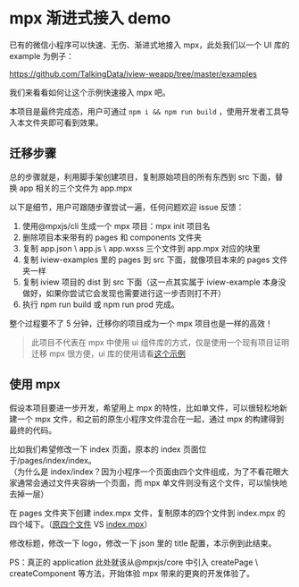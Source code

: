 # mpx 渐进式接入 demo

已有的微信小程序可以快速、无伤、渐进式地接入 mpx，此处我们以一个 UI 库的 example 为例子：

https://github.com/TalkingData/iview-weapp/tree/master/examples

我们来看看如何让这个示例快速接入 mpx 吧。

本项目是最终完成态，用户可通过 `npm i && npm run build` ，使用开发者工具导入本文件夹即可看到效果。

## 迁移步骤

总的步骤就是，利用脚手架创建项目，复制原始项目的所有东西到 src 下面，替换 app 相关的三个文件为 app.mpx

以下是细节，用户可跟随步骤尝试一遍，任何问题欢迎 issue 反馈：

1. 使用@mpxjs/cli 生成一个 mpx 项目：mpx init 项目名
2. 删除项目本来带有的 pages 和 components 文件夹
3. 复制 app.json \ app.js \ app.wxss 三个文件到 app.mpx 对应的块里
4. 复制 iview-examples 里的 pages 到 src 下面，就像项目本来的 pages 文件夹一样
5. 复制 iview 项目的 dist 到 src 下面（这一点其实属于 iview-example 本身没做好，如果你尝试它会发现也需要进行这一步否则打不开）
6. 执行 npm run build 或 npm run prod 完成。

整个过程要不了 5 分钟，迁移你的项目成为一个 mpx 项目也是一样的高效！

> 此项目不代表在 mpx 中使用 ui 组件库的方式，仅是使用一个现有项目证明迁移 mpx 很方便，ui 库的使用请看[这个示例](../mpx-useuilib)

## 使用 mpx

假设本项目要进一步开发，希望用上 mpx 的特性，比如单文件，可以很轻松地新建一个 mpx 文件，和之前的原生小程序文件混合在一起，通过 mpx 的构建得到最终的代码。

比如我们希望修改一下 index 页面，原本的 index 页面位于/pages/index/index。  
（为什么是 index/index？因为小程序一个页面由四个文件组成，为了不看花眼大家通常会通过文件夹容纳一个页面，而 mpx 单文件则没有这个文件，可以愉快地去掉一层）

在 pages 文件夹下创建 index.mpx 文件，复制原本的四个文件到 index.mpx 的四个域下。（[原四个文件](./src/pages/index) VS [index.mpx](./src/pages/index.mpx)）

修改标题，修改一下 logo，修改一下 json 里的 title 配置，本示例到此结束。

PS：真正的 application 此处就该从@mpxjs/core 中引入 createPage \ createComponent 等方法，开始体验 mpx 带来的更爽的开发体验了。
